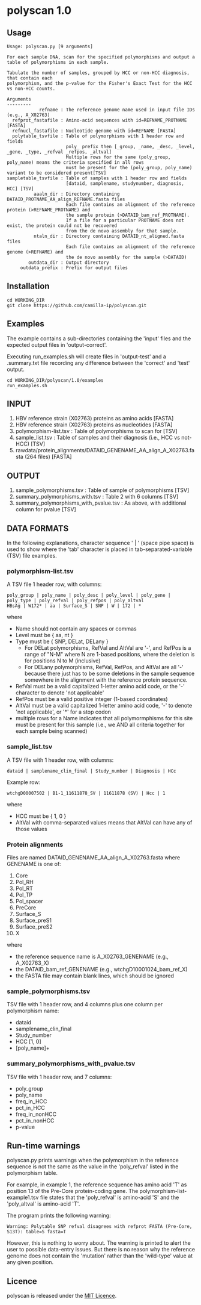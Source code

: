 # polyscan 1.0

## Usage

```
Usage: polyscan.py [9 arguments]

For each sample DNA, scan for the specified polymorphisms and output a table of polymorphisms in each sample.

Tabulate the number of samples, grouped by HCC or non-HCC diagnosis, that contain each
polymorphism, and the p-value for the Fisher's Exact Test for the HCC vs non-HCC counts.

Arguments
---------
            refname : The reference genome name used in input file IDs (e.g., A_X02763)
  refprot_fastafile : Amino-acid sequences with id=REFNAME_PROTNAME [FASTA]
  refnucl_fastafile : Nucleotide genome with id=REFNAME [FASTA]
  polytable_tsvfile : Table of polymorphisms with 1 header row and fields
                      poly_ prefix then [_group, _name, _desc, _level, _gene, _type, _refval _refpos, _altval]
                      Multiple rows for the same (poly_group, poly_name) means the criteria specified in all rows
                      must be present for the (poly_group, poly_name) variant to be considered present[TSV]
sampletable_tsvfile : Table of samples with 1 header row and fields
                      [dataid, samplename, studynumber, diagnosis, HCC] [TSV]
          aaaln_dir : Directory containing DATAID_PROTNAME_AA_align_REFNAME.fasta files
                      Each file contains an alignment of the reference protein (>REFNAME_PROTNAME) and
                      the sample protein (>DATAID_bam_ref_PROTNAME).
                      If a file for a particular PROTNAME does not exist, the protein could not be recovered
                      from the de novo assembly for that sample.
          ntaln_dir : Directory containing DATAID_nt_aligned.fasta files
                      Each file contains an alignment of the reference genome (>REFNAME) and
                      the de novo assembly for the sample (>DATAID)
        outdata_dir : Output directory
     outdata_prefix : Prefix for output files
```

## Installation

```
cd WORKING_DIR
git clone https://github.com/camilla-ip/polyscan.git
```

## Examples

The example contains a sub-directories containing the 'input' files and the expected output files in 'output-correct'.

Executing run_examples.sh will create files in 'output-test' and a .summary.txt file recording any difference between the 'correct' and 'test' output.

```
cd WORKING_DIR/polyscan/1.0/examples
run_examples.sh
```

<h2>INPUT</h2>

1. HBV reference strain (X02763) proteins as amino acids [FASTA]
2. HBV reference strain (X02763) proteins as nucleotides [FASTA]
3. polymorphism-list.tsv : Table of polymorphisms to scan for [TSV]
4. sample_list.tsv : Table of samples and their diagnosis (i.e., HCC vs not-HCC) [TSV]
5. rawdata/protein_alignments/DATAID_GENENAME_AA_align_A_X02763.fasta (264 files) [FASTA]

<h2>OUTPUT</h2>

1. sample_polymorphisms.tsv : Table of sample of polymorphisms [TSV]
2. summary_polymorphisms_with.tsv : Table 2 with 6 columns [TSV]
3. summary_polymorphisms_with_pvalue.tsv : As above, with additional column for pvalue [TSV]

<h2>DATA FORMATS</h2>

In the following explanations, character sequence ' | ' (space pipe space) is used to show where the 'tab' character is placed in tab-separated-variable (TSV) file examples.

<h3>polymorphism-list.tsv</h3>

A TSV file 1 header row, with columns:
```
poly_group | poly_name | poly_desc | poly_level | poly_gene | poly_type | poly_refval | poly_refpos | poly_altval
HBsAg | W172* | aa | Surface_S | SNP | W | 172 | *
```

where
- Name should not contain any spaces or commas
- Level must be { aa, nt }
- Type must be { SNP, DELat, DELany }
  - For DELat polymorphisms, RefVal and AltVal are '-', and RefPos is a range of "N-M" where N are 1-based positions, where the deletion is for positions N to M (inclusive)
  - For DELany polymorphisms, RefVal, RefPos, and AltVal are all '-' because there just has to be some deletions in the sample sequence somewhere in the alignment with the reference protein sequence.
- RefVal must be a valid capitalized 1-letter amino acid code, or the '-' character to denote 'not applicable'
- RefPos must be a valid positive integer (1-based coordinates)
- AltVal must be a valid capitalized 1-letter amino acid code,  '-' to denote 'not applicable', or '\*' for a stop codon
- multiple rows for a Name indicates that all polymormphisms for this site must be present for this sample (i.e., we AND all criteria together for each sample being scanned)

<h3>sample_list.tsv</h3>

A TSV file with 1 header row, with columns:
```
dataid | samplename_clin_final | Study_number | Diagnosis | HCc
```

Example row:
```
wtchgD00007502 | B1-1_11611878_SV | 11611878 (SV) | Hcc | 1
```

where
- HCC must be { 1, 0 }
- AltVal with comma-separated values means that AltVal can have any of those values

<h3>Protein alignments</h3>

Files are named DATAID_GENENAME_AA_align_A_X02763.fasta where GENENAME is one of:
1. Core
2. Pol_RH
3. Pol_RT
4. Pol_TP
5. Pol_spacer
6. PreCore
7. Surface_S
8. Surface_preS1
9. Surface_preS2
10. X

where
- the reference sequence name is A_X02763_GENENAME (e.g., A_X02763_X)
- the DATAID_bam_ref_GENENAME (e.g., wtchgD10001024_bam_ref_X)
- the FASTA file may contain blank lines, which should be ignored

<h3>sample_polymorphisms.tsv</h3>

TSV file with 1 header row, and 4 columns plus one column per polymorphism name:
- dataid
- samplename_clin_final
- Study_number
- HCC [1, 0]
- [poly_name]+

<h3>summary_polymorphisms_with_pvalue.tsv</h3>

TSV file with 1 header row, and 7 columns:
- poly_group
- poly_name
- freq_in_HCC
- pct_in_HCC
- freq_in_nonHCC
- pct_in_nonHCC
- p-value

## Run-time warnings

polyscan.py prints warnings when the polymorphism in the reference sequence is not the same as the value in the 'poly_refval' listed in the polymorphism table.

For example, in example 1, the reference sequence has amino acid 'T' as position 13 of the Pre-Core protein-coding gene. The polymorphism-list-example1.tsv file states that the 'poly_refval' is amino-acid 'S' and the 'poly_altval' is amino-acid 'T'.

The program prints the following warning:

```
Warning: Polytable SNP refval disagrees with refprot FASTA (Pre-Core, S13T): table=S fasta=T
```

However, this is nothing to worry about. The warning is printed to alert the user to possible data-entry issues. But there is no reason why the reference genome does not contain the 'mutation' rather than the 'wild-type' value at any given position.

## Licence

polyscan is released under the [MIT Licence](https://github.com/camilla-ip/software/blob/main/LICENSE).
